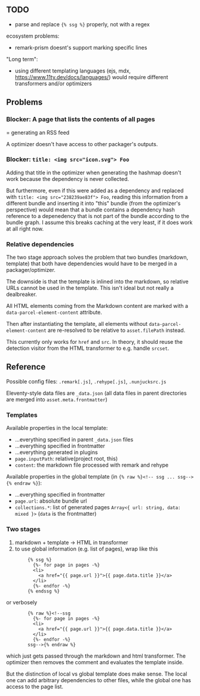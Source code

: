 ## TODO

- parse and replace `{% ssg %}` properly, not with a regex

ecosystem problems:

- remark-prism doesnt's support marking specific lines

"Long term":

- using different templating languages (ejs, mdx, https://www.11ty.dev/docs/languages/) would require different transformers and/or optimizers

## Problems

### Blocker: A page that lists the contents of all pages

= generating an RSS feed

A optimizer doesn't have access to other packager's outputs.

### Blocker: `title: <img src="icon.svg"> Foo`

Adding that title in the optimizer when generating the hashmap doesn't work because the dependency is never collected.

But furthermore, even if this were added as a dependency and replaced with `title: <img src="238239ae83f"> Foo`, reading this information from a different bundle and inserting it into "this" bundle (from the optimizer's perspective) would mean that a bundle contains a dependency hash reference to a depenedency that is not part of the bundle according to the bundle graph. I assume this breaks caching at the very least, if it does work at all right now.

### Relative dependencies

The two stage approach solves the problem that two bundles (markdown, template) that both have dependencies would have to be merged in a packager/optimizer.

The downside is that the template is inlined into the markdown, so relative URLs cannot be used in the template. This isn't ideal but not really a dealbreaker.

All HTML elements coming from the Markdown content are marked with a `data-parcel-element-content` attribute.

Then after instantiating the template, all elements without `data-parcel-element-content` are re-resolved to be relative to `asset.filePath` instead.

This currently only works for `href` and `src`. In theory, it should reuse the detection visitor from the HTML transformer to e.g. handle `srcset`.

## Reference

Possible config files: `.remark[.js]`, `.rehype[.js]`, `.nunjucksrc.js`

Eleventy-style data files are `_data.json` (all data files in parent directories are merged into `asset.meta.frontmatter`)

### Templates

Available properties in the local template:

- ...everything specified in parent `_data.json` files
- ...everything specified in frontmatter
- ...everything generated in plugins
- `page.inputPath`: relative(project root, this)
- `content`: the markdown file processed with remark and rehype

Available properties in the global template (in `{% raw %}<!-- ssg ... ssg-->{% endraw %}`):

- ...everything specified in frontmatter
- `page.url`: absolute bundle url
- `collections.*`: list of generated pages `Array<{ url: string, data: mixed }>` (`data` is the frontmatter)

### Two stages

1. markdown + template -> HTML in transformer
2. to use global information (e.g. list of pages), wrap like this

```
        {% ssg %}
          {%- for page in pages -%}
          <li>
            <a href="{{ page.url }}">{{ page.data.title }}</a>
          </li>
          {%- endfor -%}
        {% endssg %}
```

or verbosely

```
        {% raw %}<!--ssg
          {%- for page in pages -%}
          <li>
            <a href="{{ page.url }}">{{ page.data.title }}</a>
          </li>
          {%- endfor -%}
        ssg-->{% endraw %}
```

which just gets passed through the markdown and html transformer. The optimizer then removes the comment and evaluates the template inside.

But the distinction of local vs global template does make sense. The local one can add arbitrary dependencies to other files, while the global one
has access to the page list.
